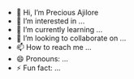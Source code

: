 - 👋 Hi, I’m Precious Ajilore
- 👀 I’m interested in ...
- 🌱 I’m currently learning ...
- 💞️ I’m looking to collaborate on ...
- 📫 How to reach me ...
- 😄 Pronouns: ...
- ⚡ Fun fact: ...

<!---
preciousiajilore/preciousiajilore is a ✨ special ✨ repository because its `README.md` (this file) appears on your GitHub profile.
You can click the Preview link to take a look at your changes.
--->
